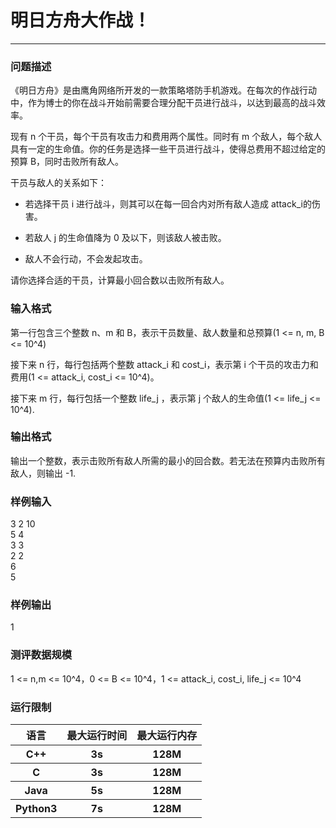# 明日方舟大作战！
***
### 问题描述
《明日方舟》是由鹰角网络所开发的一款策略塔防手机游戏。在每次的作战行动中，作为博士的你在战斗开始前需要合理分配干员进行战斗，以达到最高的战斗效率。  

现有 n 个干员，每个干员有攻击力和费用两个属性。同时有 m 个敌人，每个敌人具有一定的生命值。你的任务是选择一些干员进行战斗，使得总费用不超过给定的预算 B，同时击败所有敌人。  

干员与敌人的关系如下：  

* 若选择干员 i 进行战斗，则其可以在每一回合内对所有敌人造成 attack_i的伤害。
  
* 若敌人 j 的生命值降为 0 及以下，则该敌人被击败。

* 敌人不会行动，不会发起攻击。
  
请你选择合适的干员，计算最小回合数以击败所有敌人。  

### 输入格式
第一行包含三个整数 n、m 和 B，表示干员数量、敌人数量和总预算(1 <= n, m, B <= 10^4)  

接下来 n 行，每行包括两个整数 attack_i 和 cost_i，表示第 i 个干员的攻击力和费用(1 <= attack_i, cost_i <= 10^4)。  

接下来 m 行，每行包括一个整数 life_j ，表示第 j 个敌人的生命值(1 <= life_j <= 10^4).  

### 输出格式
输出一个整数，表示击败所有敌人所需的最小的回合数。若无法在预算内击败所有敌人，则输出 -1.  

### 样例输入
3 2 10  
5 4  
3 3  
2 2  
6  
5  

### 样例输出
1  

### 测评数据规模
1 <= n,m <= 10^4，0 <= B <= 10^4，1 <= attack_i, cost_i, life_j <= 10^4  

### 运行限制

<table>
  <tr>
    <th>语言</th>
    <th>最大运行时间</th>
    <th>最大运行内存</th>
  </tr>
  <tr>
    <th>C++</th>
    <th>3s</th>
    <th>128M</th>
  </tr>
  <tr>
    <th>C</th>
    <th>3s</th>
    <th>128M</th>
  </tr>
  <tr>
    <th>Java</th>
    <th>5s</th>
    <th>128M</th>
  </tr>
  </tr>
  <tr>
    <th>Python3</th>
    <th>7s</th>
    <th>128M</th>
  </tr>
</table> 
